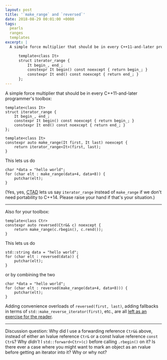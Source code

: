 ```yaml
---
layout: post
title: '`make_range` and `reversed`'
date: 2018-08-29 00:01:00 +0000
tags:
  pearls
  ranges
  templates
excerpt: |
  A simple force multiplier that should be in every C++11-and-later programmer's toolbox:

      template<class It>
      struct iterator_range {
          It begin_, end_;
          constexpr It begin() const noexcept { return begin_; }
          constexpr It end() const noexcept { return end_; }
      };
---
```


A simple force multiplier that should be in every C++11-and-later programmer's toolbox:

    template<class It>
    struct iterator_range {
        It begin_, end_;
        constexpr It begin() const noexcept { return begin_; }
        constexpr It end() const noexcept { return end_; }
    };

    template<class It>
    constexpr auto make_range(It first, It last) noexcept {
        return iterator_range<It>(first, last);
    }

This lets us do

    char *data = "hello world";
    for (char elt : make_range(data+4, data+8)) {
        putchar(elt);
    }

(Yes, yes, [CTAD](https://en.cppreference.com/w/cpp/language/class_template_argument_deduction)
lets us say `iterator_range` instead of `make_range` if we don't need portability to C++14.
Please raise your hand if that's your situation.)

----

Also for your toolbox:

    template<class Ctr>
    constexpr auto reversed(Ctr&& c) noexcept {
        return make_range(c.rbegin(), c.rend());
    }

This lets us do

    std::string data = "hello world";
    for (char elt : reversed(data)) {
        putchar(elt);
    }

or by combining the two

    char *data = "hello world";
    for (char elt : reversed(make_range(data+4, data+8))) {
        putchar(elt);
    }

Adding convenience overloads of `reversed(first, last)`, adding fallbacks
in terms of `std::make_reverse_iterator(first)`, etc., are all
[left as an exercise for the reader](https://en.wikipedia.org/wiki/You_aren%27t_gonna_need_it).

----

Discussion question: Why did I use a forwarding reference `Ctr&&` above, instead of
either an lvalue reference `Ctr&` or a const lvalue reference `const Ctr&`? Why *didn't*
I `std::forward<Ctr>(c)` before calling `.rbegin()` on it? Is there ever a case where you
might want to mark an object as an rvalue before getting an iterator into it? Why or why not?
